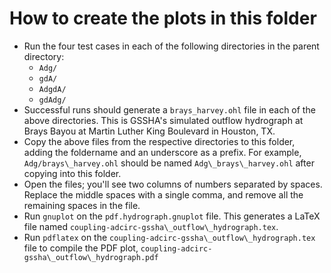 # How to create the plots in this folder

* Run the four test cases in each of the following directories in the parent
  directory:
    - `Adg/`
    - `gdA/`
    - `AdgdA/`
    - `gdAdg/`
* Successful runs should generate a `brays_harvey.ohl` file in each of the above
  directories. This is GSSHA's simulated outflow hydrograph at Brays Bayou at
  Martin Luther King Boulevard in Houston, TX.
* Copy the above files from the respective directories to this folder, adding
  the foldername and an underscore as a prefix. For example,
  `Adg/brays\_harvey.ohl` should be named `Adg\_brays\_harvey.ohl` after copying
  into this folder.
* Open the files; you'll see two columns of numbers separated by spaces. Replace
  the middle spaces with a single comma, and remove all the remaining spaces in
  the file.
* Run `gnuplot` on the `pdf.hydrograph.gnuplot` file. This generates a LaTeX
  file named `coupling-adcirc-gssha\_outflow\_hydrograph.tex`.
* Run `pdflatex` on the `coupling-adcirc-gssha\_outflow\_hydrograph.tex` file to
  compile the PDF plot, `coupling-adcirc-gssha\_outflow\_hydrograph.pdf`
